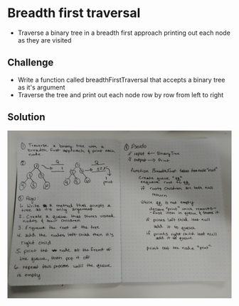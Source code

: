 # Breadth first traversal

- Traverse a binary tree in a breadth first approach printing out each node as they are visited

## Challenge

- Write a function called breadthFirstTraversal that accepts a binary tree as it's argument
- Traverse the tree and print out each node row by row from left to right

## Solution

![](assets/breadth-first-traversal.jpg)